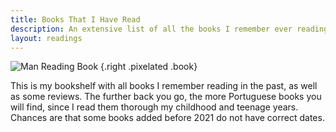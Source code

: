 ```yaml
---
title: Books That I Have Read
description: An extensive list of all the books I remember ever reading.
layout: readings
---
```


<style>
figure.book {
  max-width: 100px;
  margin-top: -0.5rem;
  margin-right: 1rem;
}

:root.dark figure.book {
  filter: invert(1);
}
</style>

![](https://media.hacdias.com/2022-03-01-man-reading.gif "Man Reading Book")
{.right .pixelated .book}

This is my bookshelf with all books I remember reading in the past, as well as some reviews. The further back you go, the more Portuguese books you will find, since I read them thorough my childhood and teenage years. Chances are that some books added before 2021 do not have correct dates.
